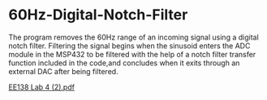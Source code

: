 # 60Hz-Digital-Notch-Filter

The program removes the 60Hz range of an incoming signal using a digital notch filter. Filtering the signal begins when the sinusoid enters the ADC module in the MSP432 to be 
filtered with the help of a notch filter transfer function included in the code,and concludes when it exits through an external DAC after being filtered. 

[EE138 Lab 4 (2).pdf](https://github.com/Rey-1/Digital-60Hz-Notch-Filter/files/7017890/EE138.Lab.4.2.pdf)






